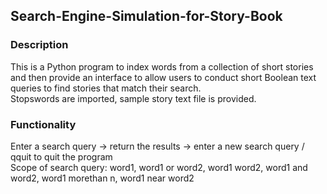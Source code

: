 ## Search-Engine-Simulation-for-Story-Book

### Description
This is a Python program to index words from a collection of short stories and then provide an interface 
to allow users to conduct short Boolean text queries to find stories that match their search.  
Stopswords are imported, sample story text file is provided.  

### Functionality
Enter a search query -> return the results -> enter a new search query / qquit to quit the program  
Scope of search query: word1, word1 or word2, word1 word2, word1 and word2, word1 morethan n, word1 near word2
